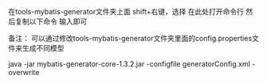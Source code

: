 
在tools-mybatis-generator文件夹上面 shift+右键，选择 在此处打开命令行   然后复制以下命令 输入即可

备注： 可以通过修改tools-mybatis-generator文件夹里面的config.properties文件来生成不同模型


java -jar mybatis-generator-core-1.3.2.jar -configfile generatorConfig.xml -overwrite